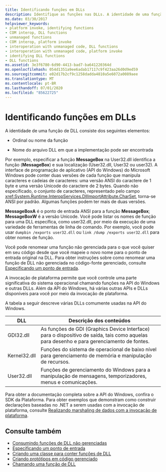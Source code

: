 ```yaml
---
title: Identificando funções em DLLs
description: Identifique as funções nas DLLs. A identidade de uma função de DLL consiste em um nome de função ou ordinal, e o nome do arquivo DLL no qual a implementação pode ser encontrada.
ms.date: 03/30/2017
helpviewer_keywords:
- platform invoke, identifying functions
- COM interop, DLL functions
- unmanaged functions
- COM interop, platform invoke
- interoperation with unmanaged code, DLL functions
- interoperation with unmanaged code, platform invoke
- identifying DLL functions
- DLL functions
ms.assetid: 3e3f6780-6d90-4413-bad7-ba641220364d
ms.openlocfilehash: 054d1351a9ee6adab17117c9f423aa26d0d9ed59
ms.sourcegitcommit: e02d17b2cf9c1258dadda4810a5e6072a0089aee
ms.translationtype: MT
ms.contentlocale: pt-BR
ms.lasthandoff: 07/01/2020
ms.locfileid: "85622725"
---
```

# <a name="identifying-functions-in-dlls"></a>Identificando funções em DLLs
A identidade de uma função de DLL consiste dos seguintes elementos:  
  
- Ordinal ou nome da função  
  
- Nome do arquivo DLL em que a implementação pode ser encontrada  
  
 Por exemplo, especificar a função **MessageBox** na User32.dll identifica a função (**MessageBox**) e sua localização (User32.dll, User32 ou user32). A interface de programação de aplicativo (API do Windows) do Microsoft Windows pode conter duas versões de cada função que manipula caracteres e cadeias de caracteres: uma versão ANSI do caractere de 1 byte e uma versão Unicode do caractere de 2 bytes. Quando não especificado, o conjunto de caracteres, representado pelo campo <xref:System.Runtime.InteropServices.DllImportAttribute.CharSet>, torna-se ANSI por padrão. Algumas funções podem ter mais de duas versões.  
  
 **MessageBoxA** é o ponto de entrada ANSI para a função **MessageBox**; **MessageBoxW** é a versão Unicode. Você pode listar os nomes de função para uma DLL específica, como user32.dll, por meio da execução de uma variedade de ferramentas de linha de comando. Por exemplo, você pode usar `dumpbin /exports user32.dll` ou `link /dump /exports user32.dll` para obter nomes de função.  
  
 Você pode renomear uma função não gerenciada para o que você quiser em seu código desde que você mapeie o novo nome para o ponto de entrada original na DLL. Para obter instruções sobre como renomear uma função de DLL não gerenciada no código-fonte gerenciado, consulte [Especificando um ponto de entrada](specifying-an-entry-point.md).  
  
 A invocação de plataforma permite que você controle uma parte significativa do sistema operacional chamando funções na API do Windows e outras DLLs. Além da API do Windows, há várias outras APIs e DLLs disponíveis para você por meio da invocação de plataforma.  
  
 A tabela a seguir descreve várias DLLs comumente usadas na API do Windows.  
  
|DLL|Descrição dos conteúdos|  
|---------|-----------------------------|  
|GDI32.dll|As funções de GDI (Graphics Device Interface) para o dispositivo de saída, tais como aquelas para desenho e para gerenciamento de fontes.|  
|Kernel32.dll|Funções do sistema de operacional de baixo nível para gerenciamento de memória e manipulação de recursos.|  
|User32.dll|Funções de gerenciamento do Windows para a manipulação de mensagens, temporizadores, menus e comunicações.|  
  
 Para obter a documentação completa sobre a API do Windows, confira o SDK da Plataforma. Para obter exemplos que demonstram como construir declarações baseadas no .NET a serem usadas com a invocação de plataforma, consulte [Realizando marshaling de dados com a invocação de plataforma](marshaling-data-with-platform-invoke.md).  
  
## <a name="see-also"></a>Consulte também

- [Consumindo funções de DLL não gerenciadas](consuming-unmanaged-dll-functions.md)
- [Especificando um ponto de entrada](specifying-an-entry-point.md)
- [Criando uma classe para conter funções de DLL](creating-a-class-to-hold-dll-functions.md)
- [Criando protótipos em código gerenciado](creating-prototypes-in-managed-code.md)
- [Chamando uma função de DLL](calling-a-dll-function.md)
